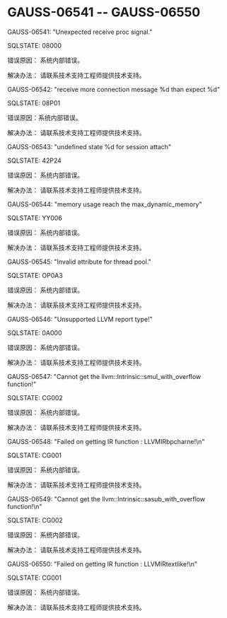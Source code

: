 # GAUSS-06541 -- GAUSS-06550<a name="ZH-CN_TOPIC_0302072936"></a>

GAUSS-06541: "Unexpected receive proc signal."

SQLSTATE: 08000

错误原因： 系统内部错误。

解决办法： 请联系技术支持工程师提供技术支持。

GAUSS-06542: "receive more connection message %d than expect %d"

SQLSTATE: 08P01

错误原因：系统内部错误。

解决办法： 请联系技术支持工程师提供技术支持。

GAUSS-06543: "undefined state %d for session attach"

SQLSTATE: 42P24

错误原因： 系统内部错误。

解决办法： 请联系技术支持工程师提供技术支持。

GAUSS-06544: "memory usage reach the max\_dynamic\_memory"

SQLSTATE: YY006

错误原因： 系统内部错误。

解决办法： 请联系技术支持工程师提供技术支持。

GAUSS-06545: "Invalid attribute for thread pool."

SQLSTATE: OP0A3

错误原因： 系统内部错误。

解决办法： 请联系技术支持工程师提供技术支持。

GAUSS-06546: "Unsupported LLVM report type!"

SQLSTATE: 0A000

错误原因： 系统内部错误。

解决办法： 请联系技术支持工程师提供技术支持。

GAUSS-06547: "Cannot get the llvm::Intrinsic::smul\_with\_overflow function!"

SQLSTATE: CG002

错误原因： 系统内部错误。

解决办法： 请联系技术支持工程师提供技术支持。

GAUSS-06548: "Failed on getting IR function : LLVMIRbpcharne!\\n"

SQLSTATE: CG001

错误原因： 系统内部错误。

解决办法： 请联系技术支持工程师提供技术支持。

GAUSS-06549: "Cannot get the llvm::Intrinsic::sasub\_with\_overflow function!\\n"

SQLSTATE: CG002

错误原因： 系统内部错误。

解决办法： 请联系技术支持工程师提供技术支持。

GAUSS-06550: "Failed on getting IR function : LLVMIRtextlike!\\n"

SQLSTATE: CG001

错误原因： 系统内部错误。

解决办法： 请联系技术支持工程师提供技术支持。

